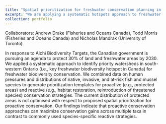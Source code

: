 ```yaml
---
title: "Spatial prioritization for freshwater conservation planning in SW Ontario"
excerpt: "We are applying a systematic hotspots approach to freshwater fish and mussel diversity at a sub-basin level in Southwestern Ontario - an area characterized by the richest freshwater biodiversity in Canada and high intensity of anthropogenic pressures.<br/><img src='/images/NSRB_2.png'>"
collection: portfolio
---
```


Collaborators: Andrew Drake (Fisheries and Oceans Canada), Todd Morris (Fisheries and Oceans Canada) and Nicholas Mandrak (University of Toronto)

In response to Aichi Biodiversity Targets, the Canadian government is pursuing an agenda to protect 30% of land and freshwater areas by 2030.  We applied a systematic approach to identify priority watersheds in south-western Ontario (i.e., key freshwater biodiversity hotspot in Canada) for freshwater biodiversity conservation. We combined data on human pressures and distributions of native, invasive, and at-risk fish and mussel species to generate prioritization templates for proactive (e.g., protected areas) and reactive (e.g., habitat restoration, reintroduction of threatened species) conservation strategies. The current distribution of protected areas is not optimised with respect to proposed spatial prioritization for proactive conservation. Our findings indicate that proactive conservation approaches can maximize conservation gains across multiple taxa in contrast to commonly used species-specific reactive strategies. 
